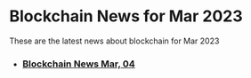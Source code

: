 # Blockchain News for Mar 2023
These are the latest news about blockchain for Mar 2023
- ### [Blockchain News Mar, 04](./04)
